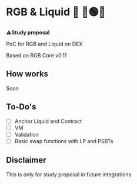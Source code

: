 # RGB & Liquid 🌊 🔴🟢🔵

⚠️**Study proposal**

PoC for RGB and Liquid on DEX

Based on RGB Core v0.11

## How works

Soon

## To-Do's

- [ ] Anchor Liquid and Contract
- [ ] VM
- [ ] Validation
- [ ] Basic swap functions with LP and PSBTs

## Disclaimer

This is only for study proposal in future integrations
